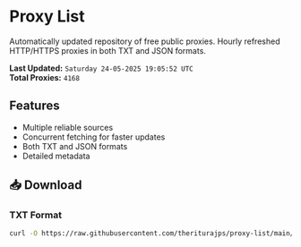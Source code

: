 # Proxy List

Automatically updated repository of free public proxies. Hourly refreshed HTTP/HTTPS proxies in both TXT and JSON formats.

**Last Updated:** `Saturday 24-05-2025 19:05:52 UTC`  
**Total Proxies:** `4168`

## Features
- Multiple reliable sources
- Concurrent fetching for faster updates
- Both TXT and JSON formats
- Detailed metadata

## 📥 Download

### TXT Format
```bash
curl -O https://raw.githubusercontent.com/theriturajps/proxy-list/main/proxies.txt